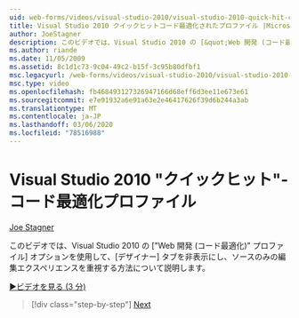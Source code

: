 ```yaml
---
uid: web-forms/videos/visual-studio-2010/visual-studio-2010-quick-hit-code-optimized-profile
title: Visual Studio 2010 クイックヒットコード最適化されたプロファイル |Microsoft Docs
author: JoeStagner
description: このビデオでは、Visual Studio 2010 の [&quot;Web 開発 (コード最適化)&quot; プロファイル] オプションを使用して、[デザイナー] タブと [...] を非表示にする方法について説明します。
ms.author: riande
ms.date: 11/05/2009
ms.assetid: 8c1d1c73-9c04-49c2-b15f-3c95b80dfbf1
msc.legacyurl: /web-forms/videos/visual-studio-2010/visual-studio-2010-quick-hit-code-optimized-profile
msc.type: video
ms.openlocfilehash: fb468493127326947166d68eff6d3ee11e673e61
ms.sourcegitcommit: e7e91932a6e91a63e2e46417626f39d6b244a3ab
ms.translationtype: MT
ms.contentlocale: ja-JP
ms.lasthandoff: 03/06/2020
ms.locfileid: "78516988"
---
```

# <a name="visual-studio-2010-quick-hit---code-optimized-profile"></a>Visual Studio 2010 "クイックヒット"-コード最適化プロファイル

[Joe Stagner](https://github.com/JoeStagner)

このビデオでは、Visual Studio 2010 の [&quot;Web 開発 (コード最適化)&quot; プロファイル] オプションを使用して、[デザイナー] タブを非表示にし、ソースのみの編集エクスペリエンスを重視する方法について説明します。 

[&#9654;ビデオを見る (3 分)](https://channel9.msdn.com/Blogs/ASP-NET-Site-Videos/visual-studio-2010-quick-hit-code-optimized-profile)

> [!div class="step-by-step"]
> [Next](visual-studio-2010-quick-hit-code-search-view-hierarchy.md)
